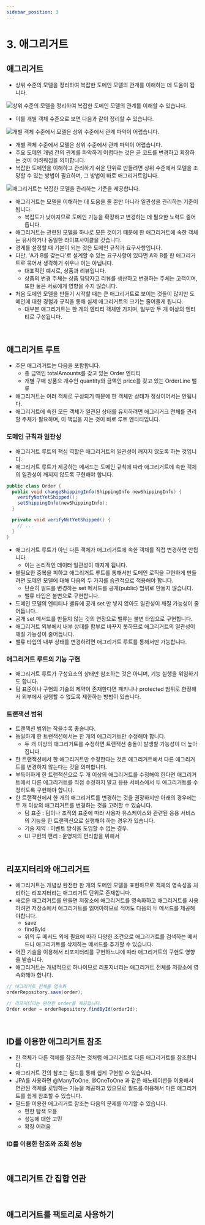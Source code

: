 ```yaml
---
sidebar_position: 3
---
```


# 3. 애그리거트

## 애그리거트

- 상위 수준의 모델을 정리하여 복잡한 도메인 모델의 관계를 이해하는 데 도움이 됩니다.

![상위 수준의 모델을 정리하여 복잡한 도메인 모델의 관계를 이해할 수 있습니다.](https://user-images.githubusercontent.com/42582516/150660303-25e073f8-f103-4046-bc4d-c193b34251e9.png)

- 이를 개별 객체 수준으로 보면 다음과 같이 정리할 수 있습니다.

![개별 객체 수준에서 모델은 상위 수준에서 관계 파악이 어렵습니다.](https://user-images.githubusercontent.com/42582516/150660427-866da8dd-e986-4fd0-b39b-68c179d72e10.png)

- 개별 객체 수준에서 모델은 상위 수준에서 관계 파악이 어렵습니다.
- 주요 도메인 개념 간의 관계를 파악하기 어렵다는 것은 곧 코드를 변경하고 확장하는 것이 어려워짐을 의미합니다.
- 복잡한 도메인을 이해하고 관리하기 쉬운 단위로 만들려면 상위 수준에서 모델을 조망할 수 있는 방법이 필요하며, 그 방법이 바로 애그리거트입니다.

![애그리거트는 복잡한 모델을 관리하는 기준을 제공합니다.](https://user-images.githubusercontent.com/42582516/150660566-f6ed55db-7b57-408e-b624-ddf3c87d9552.png)

- 애그리거트는 모델을 이해하는 데 도움을 줄 뿐만 아니라 일관성을 관리하는 기준이 됩니다.
  - 복잡도가 낮아지므로 도메인 기능을 확장하고 변경하는 데 필요한 노력도 줄어듭니다.
- 애그리거트는 관련된 모델을 하나로 모든 것이기 때문에 한 애그리거트에 속한 객체는 유사하거나 동일한 라이프사이클을 갖습니다.
- 경계를 설정할 때 기본이 되는 것은 도메인 규칙과 요구사항입니다.
- 다만, 'A가 B를 갖는다'로 설계할 수 있는 요구사항이 있다면 A와 B를 한 애그리거트로 묶어서 생각하기 쉬우나 이는 아닙니다.
  - 대표적인 예시로, 상품과 리뷰입니다.
  - 상품의 변경 주체는 상품 담당자고 리뷰를 생산하고 변경하는 주체는 고객이며, 또한 둘은 서로에게 영향을 주지 않습니다.
- 처음 도메인 모델을 만들기 시작할 때는 큰 애그리거트로 보이는 것들이 많지만 도메인에 대한 경험과 규칙을 통해 실제 애그리거트의 크기는 줄어들게 됩니다.
  - 대부분 애그리거트는 한 개의 엔티티 객체만 가지며, 일부만 두 개 이상의 엔티티로 구성됩니다.

<br/>

## 애그리거트 루트

- 주문 애그리거트는 다음을 포함합니다.
  - 총 금액인 totalAmounts를 갖고 있는 Order 엔티티
  - 개별 구매 상품으 개수인 quantity와 금액인 price를 갖고 있는 OrderLine 밸류
- 애그리거트는 여러 객체로 구성되기 때문에 한 객체만 상태가 정상이어서는 안됩니다.
- 애그리거트에 속한 모든 객체가 일관된 상태를 유지하려면 애그리거크 전체를 관리할 주체가 필요하며, 이 책임을 지는 것이 바로 루트 엔티티입니다.

### 도메인 규칙과 일관성

- 애그리거트 루트의 핵심 역할은 애그리거트의 일관성이 깨지지 않도록 하는 것입니다.
- 애그리거트 루트가 제공하는 메서드는 도메인 규칙에 따라 애그리거트에 속한 객체의 일관성이 깨지지 않도록 구현해야 합니다.

```java
public class Order {
  public void changeShippingInfo(ShippingInfo newShippingInfo) {
    verifyNotYetShipped();
    setShippingInfo(newShippingInfo);
  }

  private void verifyNotYetShipped() {
    // ...
  }
}
```

- 애그리거트 루트가 아닌 다른 객체가 애그리거트에 속한 객체를 직접 변경하면 안됩니다.
  - 이는 논리적인 데이터 일관성이 깨지게 됩니다.
- 불필요한 중복을 피하고 애그리거트 루트를 통해서만 도메인 로직을 구현하게 만들려면 도메인 모델에 대해 다음의 두 가지를 습관적으로 적용해야 합니다.
  - 단순히 필드를 변경하는 set 메서드를 공개(public) 범위로 만들지 않습니다.
  - 밸류 타입은 불변으로 구현합니다.
- 도메인 모델의 엔티티나 밸류에 공개 set 만 넣지 않아도 일관성이 깨질 가능성이 줄어듭니다.
- 공개 set 메서드를 만들지 않는 것의 연장으로 밸류는 불변 타입으로 구현합니다.
- 애그리거트 외부에서 내부 상태를 함부로 바꾸지 못하므로 애그리거트의 일관성이 깨질 가능성이 줄어듭니다.
- 밸류 타입의 내부 상태를 변경하려면 애그리거트 루트를 통해서만 가능합니다.

### 애그리거트 루트의 기능 구현

- 애그리거트 루트가 구성요소의 상태만 참조하는 것은 아니며, 기능 실행을 위임하기도 합니다.
- 팀 표준이나 구현의 기술의 제약이 존재한다면 패키니나 protected 범위로 한정해서 외부에서 실행할 수 없도록 제한하는 방법이 있습니다.

### 트랜잭션 범위

- 트랜잭션 범위는 작을수록 좋습니다.
- 동일하게 한 트랜잭션에서는 한 개의 애그리거트만 수정해야 합니다.
  - 두 개 이상의 애그리거트를 수정하면 트랜잭션 충돌이 발생할 가능성이 더 높아집니다.
- 한 트랜잭션에서 한 애그리거트만 수정한다는 것은 애그리거트에서 다른 애그리거트를 변경하지 않는다는 것을 의미합니다.
- 부득이하게 한 트랜잭션으로 두 개 이상의 애그리거트를 수정해야 한다면 애그리거트에서 다른 애그리거트를 직접 수정하지 말고 응용 서비스에서 두 애그리거트를 수정하도록 구현해야 합니다.
- 한 트랜잭션에서 한 개의 애그리거트를 변경하는 것을 권장하지만 아래의 경우에는 두 개 이상의 애그리거트를 변경하는 것을 고려할 수 있습니다.
  - 팀 표준 : 팀이나 조직의 표준에 따라 사용자 유스케이스와 관련된 응용 서비스의 기능을 한 트랜잭션으로 실행해야 하는 경우가 있습니다.
  - 기술 제약 : 이벤트 방식을 도입할 수 없는 경우.
  - UI 구현의 편리 : 운영자의 편리함을 위해서

<br/>

## 리포지터리와 애그리거트

- 애그리거트는 개념상 완전한 한 개의 도메인 모델을 표현하므로 객체의 영속성을 처리하는 리포지터리는 애그리거트 단위로 존재합니다.
- 새로운 애그리거트를 만들면 저장소에 애그리거트를 영속화하고 애그리거트를 사용하려면 저장소에서 애그리거트를 읽어야하므로 적어도 다음의 두 메서드를 제공해야합니다.
  - save
  - findById
  - 위의 두 메서드 외에 필요에 따라 다양한 조건으로 애그리거트를 검색하는 메서드나 애그리거트를 삭제하는 메서드를 추가할 수 있습니다.
- 어떤 기술을 이용해서 리포지터리를 구현하느냐에 따라 애그리거트의 구현도 영향을 받습니다.
- 애그리거트는 개념적으로 하나이므로 리포지너리는 애그리거트 전체를 저장소에 영속화해야 합니다.

```java
// 애그리거트 전체를 영속화
orderRepository.save(order);

// 리포지터리는 완전한 order를 제공합니다.
Order order = orderRepository.findById(orderId);
```

<br/>

## ID를 이용한 애그리거트 참조

- 한 객체가 다른 객체를 참조하는 것처럼 애그리거트로 다른 애그리거트를 참조합니다.
- 애그리거트 간의 참조는 필드를 통해 쉽게 구현할 수 있습니다.
- JPA를 사용하면 @ManyToOne, @OneToOne 과 같은 애노테이션을 이용해서 연관된 객체를 로딩하는 기능을 제공하고 있으므로 필드를 이용해서 다른 애그리거트를 쉽게 참조할 수 있습니다.
- 필드를 이용한 애그리거트 참조는 다음의 문제를 야기할 수 있습니다.
  - 편한 탐색 오용
  - 성능에 대한 고민
  - 확장 어려움

### ID를 이용한 참조와 조회 성능

<br/>

## 애그리거트 간 집합 연관

<br/>

## 애그리거트를 팩토리로 사용하기
